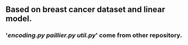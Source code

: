 ## Based on breast cancer dataset and linear model.
### '*encoding.py paillier.py util.py*' come from other repository.